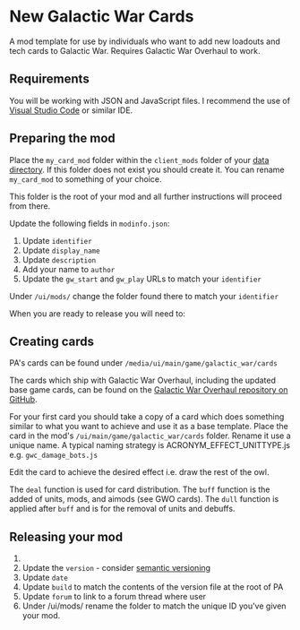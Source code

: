# New Galactic War Cards

A mod template for use by individuals who want to add new loadouts and tech cards to Galactic War. Requires Galactic War Overhaul to work.

## Requirements

You will be working with JSON and JavaScript files. I recommend the use of [Visual Studio Code](https://code.visualstudio.com/) or similar IDE.

## Preparing the mod

Place the `my_card_mod` folder within the `client_mods` folder of your [data directory](https://support.planetaryannihilation.com/kb/faq.php?id=176). If this folder does not exist you should create it. You can rename `my_card_mod` to something of your choice.

This folder is the root of your mod and all further instructions will proceed from there.

Update the following fields in `modinfo.json`:

1. Update `identifier`
2. Update `display_name`
3. Update `description`
4. Add your name to `author`
5. Update the `gw_start` and `gw_play` URLs to match your `identifier`

Under `/ui/mods/` change the folder found there to match your `identifier`

When you are ready to release you will need to:

## Creating cards

PA's cards can be found under `/media/ui/main/game/galactic_war/cards`

The cards which ship with Galactic War Overhaul, including the updated base game cards, can be found on the [Galactic War Overhaul repository on GitHub](https://github.com/Quitch/GW-AI-Overhaul/tree/develop/ui/main/game/galactic_war/cards).

For your first card you should take a copy of a card which does something similar to what you want to achieve and use it as a base template. Place the card in the mod's `/ui/main/game/galactic_war/cards` folder. Rename it use a unique name. A typical naming strategy is ACRONYM_EFFECT_UNITTYPE.js e.g. `gwc_damage_bots.js`

Edit the card to achieve the desired effect i.e. draw the rest of the owl.

The `deal` function is used for card distribution. The `buff` function is the added of units, mods, and aimods (see GWO cards). The `dull` function is applied after `buff` and is for the removal of units and debuffs.

## Releasing your mod

1.
1. Update the `version` - consider [semantic versioning](https://semver.org/)
1. Update `date`
1. Update `build` to match the contents of the version file at the root of PA
1. Update `forum` to link to a forum thread where user
1. Under /ui/mods/ rename the folder to match the unique ID you've given your mod.

